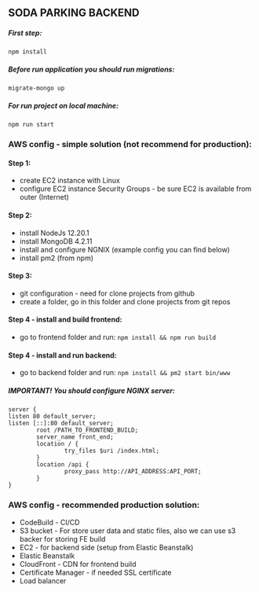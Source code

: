## SODA PARKING BACKEND

##### First step:
`npm install`

##### Before run application you should run migrations:
``migrate-mongo up``

##### For run project on local machine:
``npm run start``

### AWS config - simple solution (not recommend for production):

#### Step 1:
- create EC2 instance with Linux
- configure EC2 instance Security Groups - be sure EC2 is available from outer (Internet)
#### Step 2:
- install NodeJs 12.20.1
- install MongoDB 4.2.11
- install and configure NGNIX (example config you can find below)
- install pm2 (from npm)
#### Step 3:
- git configuration - need for clone projects from github
- create a folder, go in this folder and clone projects from git repos
#### Step 4 - install and build frontend:
- go to frontend folder and run: `npm install && npm run build`
#### Step 4 - install and run backend:
- go to backend folder and run: `npm install && pm2 start bin/www`

##### IMPORTANT! You should configure NGINX server:
<pre><code>server {  
listen 80 default_server;  
listen [::]:80 default_server; 
        root /PATH_TO_FRONTEND_BUILD; 
        server_name front_end;
        location / {
                try_files $uri /index.html;
        }
        location /api {
                proxy_pass http://API_ADDRESS:API_PORT;
        }
}</code></pre>

### AWS config - recommended production solution:

- CodeBuild - CI/CD
- S3 bucket - For store user data and static files, also we can use s3 backer for storing FE build
- EC2 - for backend side (setup from Elastic Beanstalk)
- Elastic Beanstalk
- CloudFront - CDN for frontend build
- Certificate Manager - if needed SSL certificate
- Load balancer
